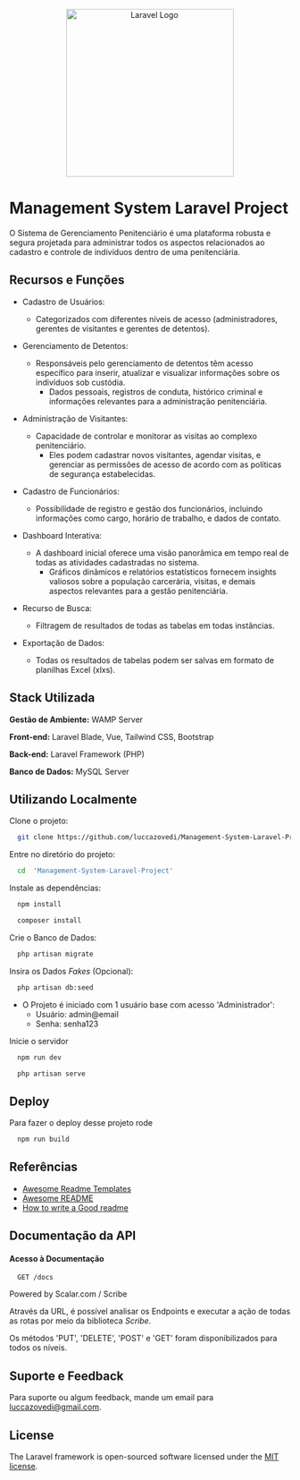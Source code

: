 <p align="center"><a href="https://laravel.com" target="_blank"><img src="https://raw.githubusercontent.com/laravel/art/master/logo-lockup/5%20SVG/2%20CMYK/1%20Full%20Color/laravel-logolockup-cmyk-red.svg" width="300" alt="Laravel Logo"></a></p>

# Management System Laravel Project

O Sistema de Gerenciamento Penitenciário é uma plataforma robusta e segura projetada para administrar todos os aspectos relacionados ao cadastro e controle de indivíduos dentro de uma penitenciária. 

## Recursos e Funções

- Cadastro de Usuários: 
    - Categorizados com diferentes níveis de acesso (administradores, gerentes de visitantes e gerentes de detentos). 

- Gerenciamento de Detentos:
    - Responsáveis pelo gerenciamento de detentos têm acesso específico para inserir, atualizar e visualizar informações sobre os indivíduos sob custódia. 
        - Dados pessoais, registros de conduta, histórico criminal e informações relevantes para a administração penitenciária.

- Administração de Visitantes: 
    - Capacidade de controlar e monitorar as visitas ao complexo penitenciário. 
        - Eles podem cadastrar novos visitantes, agendar visitas, e gerenciar as permissões de acesso de acordo com as políticas de segurança estabelecidas.

- Cadastro de Funcionários: 
    - Possibilidade de registro e gestão dos funcionários, incluindo informações como cargo, horário de trabalho, e dados de contato.  

- Dashboard Interativa: 
    - A dashboard inicial oferece uma visão panorâmica em tempo real de todas as atividades cadastradas no sistema. 
        - Gráficos dinâmicos e relatórios estatísticos fornecem insights valiosos sobre a população carcerária, visitas, e demais aspectos relevantes para a gestão penitenciária.

- Recurso de Busca:
  - Filtragem de resultados de todas as tabelas em todas instâncias.

- Exportação de Dados:
  - Todas os resultados de tabelas podem ser salvas em formato de planilhas Excel (xlxs).

## Stack Utilizada

**Gestão de Ambiente:** WAMP Server

**Front-end:** Laravel Blade, Vue, Tailwind CSS, Bootstrap

**Back-end:** Laravel Framework (PHP)

**Banco de Dados:** MySQL Server

## Utilizando Localmente

Clone o projeto:

```bash
  git clone https://github.com/luccazovedi/Management-System-Laravel-Project.git
```

Entre no diretório do projeto:

```bash
  cd  'Management-System-Laravel-Project'
```

Instale as dependências:

```bash
  npm install
```
```bash
  composer install
```
Crie o Banco de Dados:

```bash
  php artisan migrate
```
Insira os Dados _Fakes_ (Opcional):

```bash
  php artisan db:seed
```
- O Projeto é iniciado com 1 usuário base com acesso 'Administrador':
  - Usuário: admin@email
  - Senha: senha123

Inicie o servidor

```bash
  npm run dev
```
```bash
  php artisan serve
```
## Deploy

Para fazer o deploy desse projeto rode

```bash
  npm run build
```
## Referências

 - [Awesome Readme Templates](https://awesomeopensource.com/project/elangosundar/awesome-README-templates)
 - [Awesome README](https://github.com/matiassingers/awesome-readme)
 - [How to write a Good readme](https://bulldogjob.com/news/449-how-to-write-a-good-readme-for-your-github-project)

## Documentação da API

#### Acesso à Documentação

```http
  GET /docs
```
Powered by Scalar.com / Scribe

Através da URL, é possível analisar os Endpoints e executar a ação de todas as rotas por meio da biblioteca _Scribe_.

Os métodos 'PUT', 'DELETE', 'POST' e 'GET' foram disponibilizados para todos os níveis.

## Suporte e Feedback

Para suporte ou algum feedback, mande um email para luccazovedi@gmail.com.
## License

The Laravel framework is open-sourced software licensed under the [MIT license](https://opensource.org/licenses/MIT).
